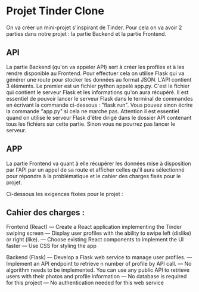# Projet Tinder Clone
On va créer un mini-projet s'inspirant de Tinder. Pour cela on va avoir 2 parties dans notre projet : la partie Backend et la partie Frontend.

## API
La partie Backend (qu'on va appeler API) sert à créer les profiles et à les rendre disponible au Frontend. Pour effectuer cela on utilise Flask qui va générer une route pour stocker les données au format JSON.
L'API contient 3 éléments. Le premier est un fichier python appelé app.py. C'est le fichier qui contient le serveur Flask et les informations qu'on aura récupéré. Il est essentiel de pouvoir lancer le serveur Flask dans le terminal de commandes en écrivant la commande ci-dessous : "flask run". Vous pouvez sinon écrire la commande "app.py" si cela ne marche pas. 
Attention il est essentiel quand on utilise le serveur Flask d'être dirigé dans le dossier API contenant tous les fichiers sur cette partie. Sinon vous ne pourrez pas lancer le serveur.

## APP
La partie Frontend va quant à elle récupérer les données mise à disposition par l'API par un appel de sa route et afficher celles qu'il aura sélectionné pour répondre à la problématique et le cahier des charges fixés pour le projet.


Ci-dessous les exigences fixées pour le projet : 

## Cahier des charges :

 Frontend (React)
 — Create a React application implementing the Tinder swiping screen
 — Display user profiles with the ability to swipe left (dislike) or right (like).
 — Choose existing React components to implement the UI faster
 — Use CSS for styling the app
 
 Backend (Flask)
 — Develop a Flask web service to manage user profiles.
 — Implement an API endpoint to retrieve n number of profile by API call.
 — No algorithm needs to be implemented. You can use any public API to retrieve users with their photos
 and profile information
 — No database is required for this project
 — No authentication needed for this web service
